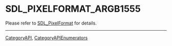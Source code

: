# SDL_PIXELFORMAT_ARGB1555

Please refer to [SDL_PixelFormat](SDL_PixelFormat) for details.

----
[CategoryAPI](CategoryAPI), [CategoryAPIEnumerators](CategoryAPIEnumerators)

